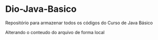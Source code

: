 # Dio-Java-Basico
Repositório para armazenar todos os códigos do Curso de Java Básico

Alterando o conteudo do arquivo de forma local

